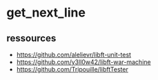 # get_next_line


## ressources
- https://github.com/alelievr/libft-unit-test
- https://github.com/y3ll0w42/libft-war-machine
- https://github.com/Tripouille/libftTester

